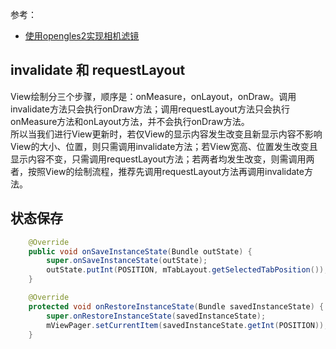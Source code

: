 参考：  
* [使用opengles2实现相机滤镜](https://github.com/nekocode/CameraFilter/blob/master/app/src/main/AndroidManifest.xml)  

## invalidate 和 requestLayout
View绘制分三个步骤，顺序是：onMeasure，onLayout，onDraw。调用invalidate方法只会执行onDraw方法；调用requestLayout方法只会执行onMeasure方法和onLayout方法，并不会执行onDraw方法。  
所以当我们进行View更新时，若仅View的显示内容发生改变且新显示内容不影响View的大小、位置，则只需调用invalidate方法；若View宽高、位置发生改变且显示内容不变，只需调用requestLayout方法；若两者均发生改变，则需调用两者，按照View的绘制流程，推荐先调用requestLayout方法再调用invalidate方法。  

## 状态保存
```java
    @Override
    public void onSaveInstanceState(Bundle outState) {
        super.onSaveInstanceState(outState);
        outState.putInt(POSITION, mTabLayout.getSelectedTabPosition());
    }

    @Override
    protected void onRestoreInstanceState(Bundle savedInstanceState) {
        super.onRestoreInstanceState(savedInstanceState);
        mViewPager.setCurrentItem(savedInstanceState.getInt(POSITION));
    }
```
